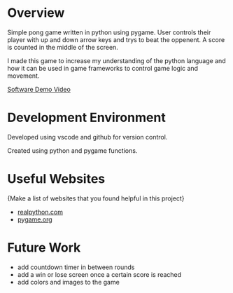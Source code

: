 # Overview

Simple pong game written in python using pygame. User controls their player with up and down arrow keys and trys to beat the oppenent. A score is counted in the middle of the screen.

I made this game to increase my understanding of the python language and how it can be used in game frameworks to control game logic and movement.

[Software Demo Video](https://youtu.be/d4Nf_EN7nZo)

# Development Environment

Developed using vscode and github for version control.

Created using python and pygame functions.

# Useful Websites

{Make a list of websites that you found helpful in this project}
* [realpython.com](https://realpython.com/pygame-a-primer/)
* [pygame.org](https://www.pygame.org/wiki/tutorials)

# Future Work

* add countdown timer in between rounds
* add a win or lose screen once a certain score is reached
* add colors and images to the game
